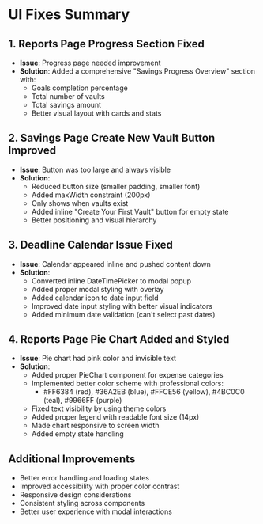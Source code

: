 # UI Fixes Summary

## 1. Reports Page Progress Section Fixed
- **Issue**: Progress page needed improvement
- **Solution**: Added a comprehensive "Savings Progress Overview" section with:
  - Goals completion percentage
  - Total number of vaults
  - Total savings amount
  - Better visual layout with cards and stats

## 2. Savings Page Create New Vault Button Improved
- **Issue**: Button was too large and always visible
- **Solution**: 
  - Reduced button size (smaller padding, smaller font)
  - Added maxWidth constraint (200px)
  - Only shows when vaults exist
  - Added inline "Create Your First Vault" button for empty state
  - Better positioning and visual hierarchy

## 3. Deadline Calendar Issue Fixed
- **Issue**: Calendar appeared inline and pushed content down
- **Solution**:
  - Converted inline DateTimePicker to modal popup
  - Added proper modal styling with overlay
  - Added calendar icon to date input field
  - Improved date input styling with better visual indicators
  - Added minimum date validation (can't select past dates)

## 4. Reports Page Pie Chart Added and Styled
- **Issue**: Pie chart had pink color and invisible text
- **Solution**:
  - Added proper PieChart component for expense categories
  - Implemented better color scheme with professional colors:
    - #FF6384 (red), #36A2EB (blue), #FFCE56 (yellow), #4BC0C0 (teal), #9966FF (purple)
  - Fixed text visibility by using theme colors
  - Added proper legend with readable font size (14px)
  - Made chart responsive to screen width
  - Added empty state handling

## Additional Improvements
- Better error handling and loading states
- Improved accessibility with proper color contrast
- Responsive design considerations
- Consistent styling across components
- Better user experience with modal interactions